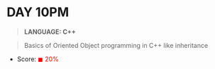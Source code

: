# DAY 10PM

> __LANGUAGE: C++__

> Basics of Oriented Object programming in C++ like inheritance

* Score: <span style="color:rgb(255, 0,0)">&#9724; 20% </span>